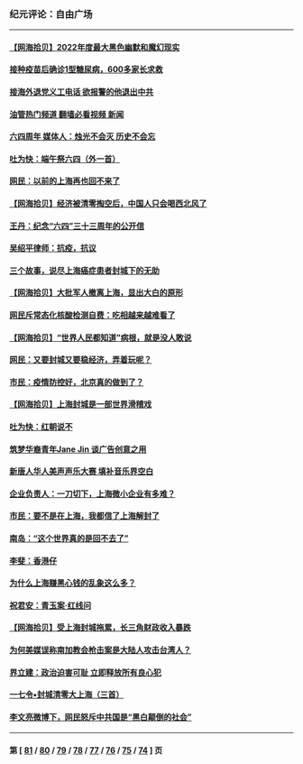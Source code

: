 ### 纪元评论：自由广场
---
#### [【网海拾贝】2022年度最大黑色幽默和魔幻现实](../../pages/nsc993/n13752233.md?06050330) 
#### [接种疫苗后确诊1型糖尿病，600多家长求救](../../pages/nsc993/n13752221.md?06050330) 
#### [接海外退党义工电话 欲报警的他退出中共](../../pages/nsc993/n13750442.md?06050330) 
#### [油管热门频道 翻墙必看视频 新闻](ok?06050330)
#### [六四周年 媒体人：烛光不会灭 历史不会忘](../../pages/nsc993/n13751264.md?06050330) 
#### [吐为快：端午祭六四（外一首）](../../pages/nsc993/n13751218.md?06050330) 
#### [网民：以前的上海再也回不来了](../../pages/nsc993/n13750818.md?06050330) 
#### [【网海拾贝】经济被清零掏空后，中国人只会喝西北风了](../../pages/nsc993/n13750791.md?06050330) 
#### [王丹：纪念“六四”三十三周年的公开信](../../pages/nsc993/n13750161.md?06050330) 
#### [吴绍平律师：抗疫，抗议](../../pages/nsc993/n13750135.md?06050330) 
#### [三个故事，说尽上海癌症患者封城下的无助](../../pages/nsc993/n13749222.md?06050330) 
#### [【网海拾贝】大批军人撤离上海，显出大白的原形](../../pages/nsc993/n13749184.md?06050330) 
#### [网民斥常态化核酸检测自费：吃相越来越难看了](../../pages/nsc993/n13749170.md?06050330) 
#### [【网海拾贝】“世界人民都知道”病根，就是没人敢说](../../pages/nsc993/n13747347.md?06050330) 
#### [网民：又要封城又要稳经济，弄着玩呢？](../../pages/nsc993/n13747327.md?06050330) 
#### [市民：疫情防控好，北京真的做到了？](../../pages/nsc993/n13746694.md?06050330) 
#### [【网海拾贝】上海封城是一部世界滑稽戏](../../pages/nsc993/n13746605.md?06050330) 
#### [吐为快：红朝说不](../../pages/nsc993/n13746172.md?06050330) 
#### [筑梦华裔青年Jane Jin 谈广告创意之用](../../pages/nsc993/n13743806.md?06050330) 
#### [新唐人华人美声声乐大赛 填补音乐界空白](../../pages/nsc993/n13746123.md?06050330) 
#### [企业负责人：一刀切下，上海微小企业有多难？](../../pages/nsc993/n13745707.md?06050330) 
#### [市民：要不是在上海，我都信了上海解封了](../../pages/nsc993/n13744901.md?06050330) 
#### [南岛：“这个世界真的是回不去了”](../../pages/nsc993/n13744880.md?06050330) 
#### [李斐：香港仔](../../pages/nsc993/n13744441.md?06050330) 
#### [为什么上海赚黑心钱的乱象这么多？](../../pages/nsc993/n13743981.md?06050330) 
#### [祝君安：青玉案·红线问](../../pages/nsc993/n13743436.md?06050330) 
#### [【网海拾贝】受上海封城拖累，长三角财政收入暴跌](../../pages/nsc993/n13742554.md?06050330) 
#### [为何美媒误称南加教会枪击案是大陆人攻击台湾人？](../../pages/nsc993/n13740366.md?06050330) 
#### [界立建：政治迫害可耻 立即释放所有良心犯](../../pages/nsc993/n13741069.md?06050330) 
#### [一七令▪封城清零大上海（三首）](../../pages/nsc993/n13741070.md?06050330) 
#### [李文亮微博下，网民怒斥中共国是“黑白颠倒的社会”](../../pages/nsc993/n13739600.md?06050330) 

---
#### 第 [ [81](./81.md?06050330) / [80](./80.md?06050330) / [79](./79.md?06050330) / [78](./78.md?06050330) / [77](./77.md?06050330) / [76](./76.md?06050330) / [75](./75.md?06050330) / [74](./74.md?06050330) ] 页
